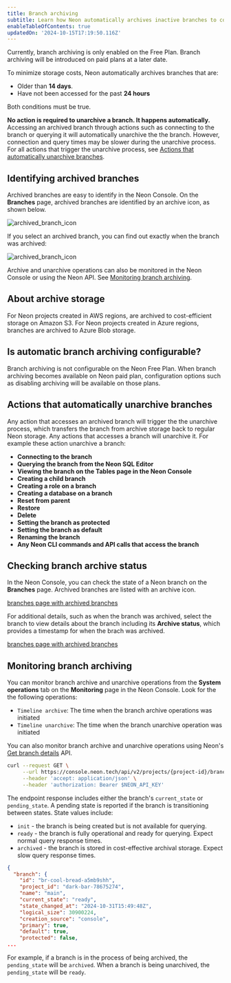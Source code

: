 ```yaml
---
title: Branch archiving
subtitle: Learn how Neon automatically archives inactive branches to cost-effective archive storage
enableTableOfContents: true
updatedOn: '2024-10-15T17:19:50.116Z'
---
```


<Admonition type="note" title="Only enabled on the Free Plan">
Currently, branch archiving is only enabled on the Free Plan. Branch archiving will be introduced on paid plans at a later date.
</Admonition>

To minimize storage costs, Neon automatically archives branches that are:

- Older than **14 days**.
- Have not been accessed for the past **24 hours**

Both conditions must be true.

**No action is required to unarchive a branch. It happens automatically.** Accessing an archived branch through actions such as connecting to the branch or querying it will automatically unarchive the the branch. However, connection and query times may be slower during the unarchive process. For all actions that trigger the unarchive process, see [Actions that automatically unarchive branches](#actions-that-automatically-unarchive-branches).

## Identifying archived branches

Archived branches are easy to identify in the Neon Console. On the **Branches** page, archived branches are identified by an archive icon, as shown below.

![archived_branch_icon](/docs/guides/archived_branch_icon.png)

If you select an archived branch, you can find out exactly when the branch was archived:

![archived_branch_icon](/docs/guides/archived_branch_details.png)

Archive and unarchive operations can also be monitored in the Neon Console or using the Neon API. See [Monitoring branch archiving](#monitoring-branch-archiving).

## About archive storage

For Neon projects created in AWS regions, are archived to cost-efficient storage on Amazon S3. For Neon projects created in Azure regions, branches are archived to Azure Blob storage.

## Is automatic branch archiving configurable?

Branch archiving is not configurable on the Neon Free Plan. When branch archiving becomes available on Neon paid plan, configuration options such as disabling archiving will be available on those plans.

## Actions that automatically unarchive branches

Any action that accesses an archived branch will trigger the the unarchive process, which transfers the branch from archive storage back to regular Neon storage. Any actions that accesses a branch will unarchive it. For example these action unarchive a branch:

- **Connecting to the branch**
- **Querying the branch from the Neon SQL Editor**
- **Viewing the branch on the Tables page in the Neon Console**
- **Creating a child branch**
- **Creating a role on a branch**
- **Creating a database on a branch**
- **Reset from parent**
- **Restore**
- **Delete**
- **Setting the branch as protected**
- **Setting the branch as default**
- **Renaming the branch**
- **Any Neon CLI commands and API calls that access the branch**

## Checking branch archive status

In the Neon Console, you can check the state of a Neon branch on the **Branches** page. Archived branches are listed with an archive icon.

[branches page with archived branches](/docs/guides/archived_branches.png)

For additional details, such as when the branch was archived, select the branch to view details about the branch including its **Archive status**, which provides a timestamp for when the brach was archived.

[branches page with archived branches](/docs/guides/archived_branch_status.png)

## Monitoring branch archiving

You can monitor branch archive and unarchive operations from the **System operations** tab on the **Monitoring** page in the Neon Console. Look for the the following operations:

- `Timeline archive`: The time when the branch archive operations was initiated
- `Timeline unarchive`: The time when the branch unarchive operation was initiated

You can also monitor branch archive and unarchive operations using Neon's [Get branch details](https://api-docs.neon.tech/reference/getprojectbranch) API.

```bash
curl --request GET \
     --url https://console.neon.tech/api/v2/projects/{project-id}/branches/{branch_id} \
     --header 'accept: application/json' \
     --header 'authorization: Bearer $NEON_API_KEY'
```

The endpoint response includes either the branch's `current_state` or `pending_state`. A pending state is reported if the branch is transitioning between states. State values include:

- `init` - the branch is being created but is not available for querying.
- `ready` - the branch is fully operational and ready for querying. Expect normal query response times.
- `archived` - the branch is stored in cost-effective archival storage. Expect slow query response times.

```json {6}
{
  "branch": {
    "id": "br-cool-bread-a5mb9shh",
    "project_id": "dark-bar-78675274",
    "name": "main",
    "current_state": "ready",
    "state_changed_at": "2024-10-31T15:49:48Z",
    "logical_size": 30900224,
    "creation_source": "console",
    "primary": true,
    "default": true,
    "protected": false,
...
```

For example, if a branch is in the process of being archived, the `pending_state` will be `archived`. When a branch is being unarchived, the `pending_state` will be `ready`.
